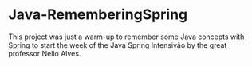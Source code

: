 # Java-RememberingSpring
This project was just a warm-up to remember some Java concepts with Spring to start the week of the Java Spring Intensivão by the great professor Nelio Alves.
